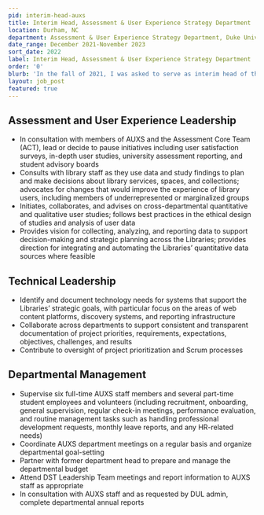 ```yaml
---
pid: interim-head-auxs
title: Interim Head, Assessment & User Experience Strategy Department
location: Durham, NC
department: Assessment & User Experience Strategy Department, Duke University Libraries
date_range: December 2021-November 2023
sort_date: 2022
label: Interim Head, Assessment & User Experience Strategy Department
order: '0'
blurb: 'In the fall of 2021, I was asked to serve as interim head of the Assessment & User Strategy Department as a result of vacancies and cascading interim appointments in other areas of the Libraries.'
layout: job_post
featured: true
---
```

## Assessment and User Experience Leadership
* In consultation with members of AUXS and the Assessment Core Team (ACT), lead or decide to pause initiatives including user satisfaction surveys, in-depth user studies, university assessment reporting, and student advisory boards
* Consults with library staff as they use data and study findings to plan and make decisions about library services, spaces, and collections; advocates for changes that would improve the experience of library users, including members of underrepresented or marginalized groups
* Initiates, collaborates, and advises on cross-departmental quantitative and qualitative user studies; follows best practices in the ethical design of studies and analysis of user data
* Provides vision for collecting, analyzing, and reporting data to support decision-making and strategic planning across the Libraries; provides direction for integrating and automating the Libraries’ quantitative data sources where feasible

## Technical Leadership
* Identify and document technology needs for systems that support the Libraries’ strategic goals, with particular focus on the areas of web content platforms, discovery systems, and reporting infrastructure
* Collaborate across departments to support consistent and transparent documentation of project priorities, requirements, expectations, objectives, challenges, and results
* Contribute to oversight of project prioritization and Scrum processes

## Departmental Management

* Supervise six full-time AUXS staff members and several part-time student employees and volunteers (including recruitment, onboarding, general supervision, regular check-in meetings, performance evaluation, and routine management tasks such as handling professional development requests, monthly leave reports, and any HR-related needs)
* Coordinate AUXS department meetings on a regular basis and organize departmental goal-setting
* Partner with former department head to prepare and manage the departmental budget
* Attend DST Leadership Team meetings and report information to AUXS staff as appropriate
* In consultation with AUXS staff and as requested by DUL admin, complete departmental annual reports


